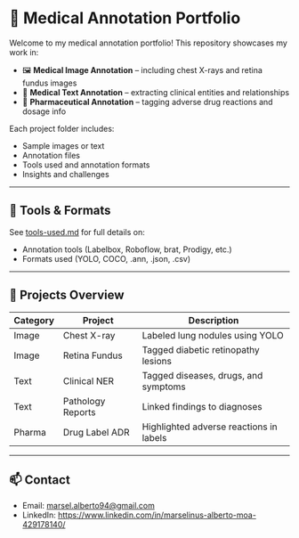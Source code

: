 # 🧠 Medical Annotation Portfolio

Welcome to my medical annotation portfolio! This repository showcases my work in:

- 🖼️ **Medical Image Annotation** – including chest X-rays and retina fundus images
- 📄 **Medical Text Annotation** – extracting clinical entities and relationships
- 💊 **Pharmaceutical Annotation** – tagging adverse drug reactions and dosage info

Each project folder includes:
- Sample images or text
- Annotation files
- Tools used and annotation formats
- Insights and challenges

---

## 🔧 Tools & Formats

See [tools-used.md](./tools-used.md) for full details on:
- Annotation tools (Labelbox, Roboflow, brat, Prodigy, etc.)
- Formats used (YOLO, COCO, .ann, .json, .csv)

---

## 📂 Projects Overview

| Category | Project | Description |
|----------|---------|-------------|
| Image    | Chest X-ray | Labeled lung nodules using YOLO |
| Image    | Retina Fundus | Tagged diabetic retinopathy lesions |
| Text     | Clinical NER | Tagged diseases, drugs, and symptoms |
| Text     | Pathology Reports | Linked findings to diagnoses |
| Pharma   | Drug Label ADR | Highlighted adverse reactions in labels |

---

## 📫 Contact
- Email: marsel.alberto94@gmail.com
- LinkedIn: https://www.linkedin.com/in/marselinus-alberto-moa-429178140/
